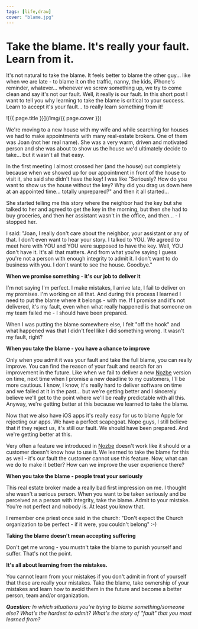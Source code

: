 ```yaml
---
tags: [life,draw]
cover: "blame.jpg"
---
```


# Take the blame. It's really your fault. Learn from it.

It's not natural to take the blame. It feels better to blame the other guy... like when we are late - to blame it on the traffic, nanny, the kids, iPhone's reminder, whatever... whenever we screw something up, we try to come clean and say it's not our fault. Well, it really is our fault. In this short post I want to tell you why learning to take the blame is critical to your success. Learn to accept it's your fault... to really learn something from it!

<!--More-->

![{{ page.title }}](/img/{{ page.cover }})

We're moving to a new house with my wife and while searching for houses we had to make appointments with many real-estate brokers. One of them was Joan (not her real name). She was a very warm, driven and motivated person and she was about to show us the house we'd ultimately decide to take... but it wasn't all that easy.

In the first meeting I almost crossed her (and the house) out completely because when we showed up for our appointment in front of the house to visit it, she said she didn't have the key! I was like "Seriously? How do you want to show us the house without the key? Why did you drag us down here at an appointed time... totally unprepared?" and then it all started...

She started telling me this story where the neighbor had the key but she talked to her and agreed to get the key in the morning, but then she had to buy groceries, and then her assistant wasn't in the office, and then... - I stopped her.



I said: "Joan, I really don't care about the neighbor, your assistant or any of that. I don't even want to hear your story. I talked to YOU. We agreed to meet here with YOU and YOU were supposed to have the key. Well, YOU don't have it. It's all that matters. And from what you're saying I guess you're not a person with enough integrity to admit it. I don't want to do business with you. I don't want to see the house. Goodbye."
 
**When we promise something - it's our job to deliver it**

I'm not saying I'm perfect. I make mistakes, I arrive late, I fail to deliver on my promises. I'm working on all that. And during this process I learned I need to put the blame where it belongs - with me. If I promise and it's not delivered, it's my fault, even when what really happened is that someone on my team failed me - I should have been prepared.

When I was putting the blame somewhere else, I felt "off the hook" and what happened was that I didn't feel like I did something wrong. It wasn't my fault, right?

**When you take the blame - you have a chance to improve**

Only when you admit it was your fault and take the full blame, you can really improve. You can find the reason of your fault and search for an improvement in the future. Like when we fail to deliver a new [Nozbe][n] version on time, next time when I promise a new deadline to my customers, I'll be more cautious. I know, I know, it's really hard to deliver software on time and we failed at it in the past... but we're getting better and I sincerely believe we'll get to the point where we'll be really predictable with all this. Anyway, we're getting better at this because we learned to take the blame.

Now that we also have iOS apps it's really easy for us to blame Apple for rejecting our apps. We have a perfect scapegoat. Nope guys, I still believe that if they reject us, it's still our fault. We should have been prepared. And we're getting better at this.

Very often a feature we introduced in [Nozbe][n] doesn't work like it should or a customer doesn't know how to use it. We learned to take the blame for this as well - it's our fault the customer cannot use this feature. Now, what can we do to make it better? How can we improve the user experience there?

**When you take the blame - people treat your seriously**

This real estate broker made a really bad first impression on me. I thought she wasn't a serious person. When you want to be taken seriously and be perceived as a person with integrity, take the blame. Admit to your mistake. You're not perfect and nobody is. At least you know that.

I remember one priest once said in the church: "Don't expect the Church organization to be perfect - if it were, you couldn't belong" :-)

**Taking the blame doesn't mean accepting suffering**

Don't get me wrong - you mustn't take the blame to punish yourself and suffer. That's not the point.

**It's all about learning from the mistakes.**

You cannot learn from your mistakes if you don't admit in front of yourself that these are really your mistakes. Take the blame, take ownership of your mistakes and learn how to avoid them in the future and become a better person, team and/or organization.

***Question:** In which situations you're trying to blame something/someone else? What's the hardest to admit? What's the story of "fault" that you most learned from?*

[n]: http://www.nozbe.com/
[ns]: http://www.nozbe.com/signup
[p]: /magazine/
[s]: /productive_show
[t]: http://twitter.com/MSliwinski
[i]: /ipadonly
[e]: /how-i-use-evernote
[d]: http://db.tt/kD7Liux

[n]: https://michael.gratis/nozbe